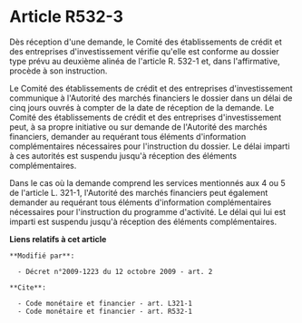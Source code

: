 # Article R532-3

Dès réception d'une demande, le Comité des établissements de crédit et des entreprises d'investissement vérifie qu'elle est
conforme au dossier type prévu au deuxième alinéa de l'article R. 532-1 et, dans l'affirmative, procède à son instruction. 

Le Comité des établissements de crédit et des entreprises d'investissement communique à l'Autorité des marchés financiers le
dossier dans un délai de cinq jours ouvrés à compter de la date de réception de la demande. Le Comité des établissements de
crédit et des entreprises d'investissement peut, à sa propre initiative ou sur demande de l'Autorité des marchés financiers,
demander au requérant tous éléments d'information complémentaires nécessaires pour l'instruction du dossier. Le délai imparti
à ces autorités est suspendu jusqu'à réception des éléments complémentaires. 

Dans le cas où la demande comprend les services mentionnés aux 4 ou 5 de l'article L. 321-1, l'Autorité des marchés
financiers peut également demander au requérant tous éléments d'information complémentaires nécessaires pour l'instruction du
programme d'activité. Le délai qui lui est imparti est suspendu jusqu'à réception des éléments complémentaires.

**Liens relatifs à cet article**

	**Modifié par**:

	  - Décret n°2009-1223 du 12 octobre 2009 - art. 2

	**Cite**:

	  - Code monétaire et financier - art. L321-1
	  - Code monétaire et financier - art. R532-1
